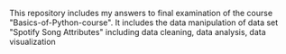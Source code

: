 This repository includes my answers to final examination of the course "Basics-of-Python-course". It includes the data manipulation of data set "Spotify Song Attributes" including data cleaning, data analysis, data visualization
